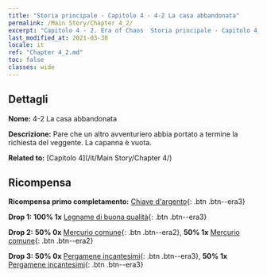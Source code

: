 ```yaml
---
title: "Storia principale - Capitolo 4 - 4-2 La casa abbandonata"
permalink: /Main Story/Chapter 4_2/
excerpt: "Capitolo 4 - 2. Era of Chaos  Storia principale - Capitolo 4_2. 4-2 La casa abbandonata"
last_modified_at: 2021-03-30
locale: it
ref: "Chapter 4_2.md"
toc: false
classes: wide
---
```


## Dettagli

 **Nome:** 4-2 La casa abbandonata

 **Descrizione:** Pare che un altro avventuriero abbia portato a termine la richiesta del veggente. La capanna è vuota.

 **Related to:** [Capitolo 4](/it/Main Story/Chapter 4/)

## Ricompensa

 **Ricompensa primo completamento:** [Chiave d'argento](/it/Items/con_693/){: .btn .btn--era3}

 **Drop 1:** **100% 1x** [Legname di buona qualità](/it/Items/mat_13/){: .btn .btn--era3}

 **Drop 2:** **50% 0x** [Mercurio comune](/it/Items/mat_8/){: .btn .btn--era2}, **50% 1x** [Mercurio comune](/it/Items/mat_8/){: .btn .btn--era2}

 **Drop 3:** **50% 0x** [Pergamene incantesimi](/it/Items/con_694/){: .btn .btn--era3}, **50% 1x** [Pergamene incantesimi](/it/Items/con_694/){: .btn .btn--era3}

